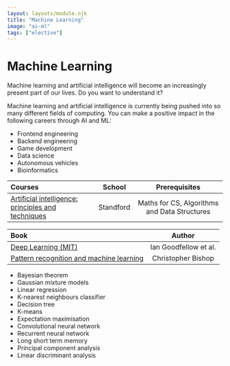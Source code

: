 ```yaml
---
layout: layouts/module.njk
title: "Machine Learning"
image: "ai-ml"
tags: ["elective"]
---
```


<!-- Start Heading -->

# Machine Learning

Machine learning and artificial intelligence will become an increasingly present part of our lives. Do you want to understand it?

<!-- End Heading -->

<!-- Start Rationale -->

Machine learning and artificial intelligence is currently being pushed into so many different fields of computing. You can make a positive impact in the following careers through AI and ML:

- Frontend engineering
- Backend engineering
- Game development
- Data science
- Autonomous vehicles
- Bioinformatics
<!-- End Rationale -->

<!-- Start Resources -->

| Courses                                                                                                                        |  School   |                Prerequisites                 |
| :----------------------------------------------------------------------------------------------------------------------------- | :-------: | :------------------------------------------: |
| [Artificial intelligence: principles and techniques](https://www.youtube.com/playlist?list=PLoROMvodv4rO1NB9TD4iUZ3qghGEGtqNX) | Standford | Maths for CS, Algorithms and Data Structures |

<!-- End Resources -->

<!-- Start RecommendedBooks -->

| Book                                                                                                                                   |        Author         |
| :------------------------------------------------------------------------------------------------------------------------------------- | :-------------------: |
| [Deep Learning (MIT)](https://www.deeplearningbook.org/)                                                                               | Ian Goodfellow et al. |
| [Pattern recognition and machine learning](https://www.amazon.co.uk/Pattern-Recognition-Learning-Information-Statistics/dp/0387310738) |  Christopher Bishop   |

<!-- End RecommendedBooks -->

<!-- Start Checklist -->

- Bayesian theorem
- Gaussian mixture models
- Linear regression
- K-nearest neighbours classifier
- Decision tree
- K-means
- Expectation maximisation
- Convolutional neural network
- Recurrent neural network
- Long short term memory
- Principal component analysis
- Linear discriminant analysis
<!-- End Checklist -->
